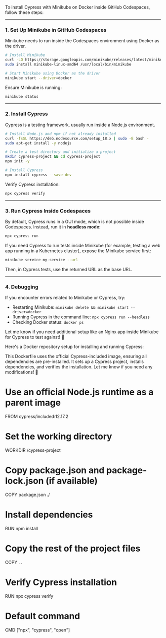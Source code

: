 To install Cypress with Minikube on Docker inside GitHub Codespaces, follow these steps:

---

### **1. Set Up Minikube in GitHub Codespaces**
Minikube needs to run inside the Codespaces environment using Docker as the driver.

```sh
# Install Minikube
curl -LO https://storage.googleapis.com/minikube/releases/latest/minikube-linux-amd64
sudo install minikube-linux-amd64 /usr/local/bin/minikube

# Start Minikube using Docker as the driver
minikube start --driver=docker
```

Ensure Minikube is running:
```sh
minikube status
```

---

### **2. Install Cypress**
Cypress is a testing framework, usually run inside a Node.js environment.

```sh
# Install Node.js and npm if not already installed
curl -fsSL https://deb.nodesource.com/setup_18.x | sudo -E bash -
sudo apt-get install -y nodejs

# Create a test directory and initialize a project
mkdir cypress-project && cd cypress-project
npm init -y

# Install Cypress
npm install cypress --save-dev
```

Verify Cypress installation:
```sh
npx cypress verify
```

---

### **3. Run Cypress Inside Codespaces**
By default, Cypress runs in a GUI mode, which is not possible inside Codespaces. Instead, run it in **headless mode**:

```sh
npx cypress run
```

If you need Cypress to run tests inside Minikube (for example, testing a web app running in a Kubernetes cluster), expose the Minikube service first:

```sh
minikube service my-service --url
```

Then, in Cypress tests, use the returned URL as the base URL.

---

### **4. Debugging**
If you encounter errors related to Minikube or Cypress, try:
- Restarting Minikube: `minikube delete && minikube start --driver=docker`
- Running Cypress in the command line: `npx cypress run --headless`
- Checking Docker status: `docker ps`

Let me know if you need additional setup like an Nginx app inside Minikube for Cypress to test against! 🚀


Here's a Docker repository setup for installing and running Cypress:

This Dockerfile uses the official Cypress-included image, ensuring all dependencies are pre-installed. It sets up a Cypress project, installs dependencies, and verifies the installation. Let me know if you need any modifications! 🚀

# Use an official Node.js runtime as a parent image
FROM cypress/included:12.17.2

# Set the working directory
WORKDIR /cypress-project

# Copy package.json and package-lock.json (if available)
COPY package.json ./

# Install dependencies
RUN npm install

# Copy the rest of the project files
COPY . .

# Verify Cypress installation
RUN npx cypress verify

# Default command
CMD ["npx", "cypress", "open"]
